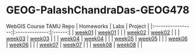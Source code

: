 # GEOG-PalashChandraDas-GEOG478
WebGIS Course TAMU Repo
| Homeworks          | Labs            | Project |
|:-----------------:|:--------------:|:------:|
| [week01](Homework/week01) | [week01](Lab/week01) | |
| [week02](Homework/week02) | [week02](Lab/week02) | |
| [week03](Homework/week03) | [week03](Lab/week03) | |
| [week04](Homework/week04) | [week04](Lab/week04) | |
| [week05](Homework/week05) | [week05](Lab/week05) | |
| [week06](Homework/week06) | [week06](Lab/week06) | |
| [week07](Homework/week07) | [week07](Lab/week07) | |
| [week08](Homework/week08) | [week08](Lab/week08) | |




